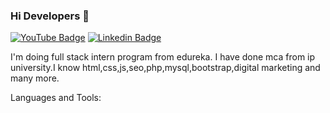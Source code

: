 ### Hi Developers 👋

[![YouTube Badge]()](https://youtu.be/ghAPQsnOBPM)
[![Linkedin Badge](https://img.shields.io/badge/-Aakash-blue?style=flat-square&logo=Linkedin&logoColor=white&link=https://www.linkedin.com/in/aakash--01629954/)]()


I'm
doing full stack intern program from edureka. I have done mca from ip university.I know html,css,js,seo,php,mysql,bootstrap,digital marketing and many more.  




Languages and Tools:




<!--

Here are some ideas to get you started:

- 🔭 I’m currently working on ...
- 🌱 I’m currently learning ...
- 👯 I’m looking to collaborate on ...
- 🤔 I’m looking for help with ...
- 💬 Ask me about ...
- 📫 How to reach me: ...
- 😄 Pronouns: ...
- ⚡ Fun fact: .....

-->
